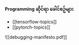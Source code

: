 **Programming ဆိုင်ရာ ခေါင်စဥ်များ**

- [[tensorflow-topics]]
- [[pytorch-topics]]


![[debugging-manifesto.pdf]]